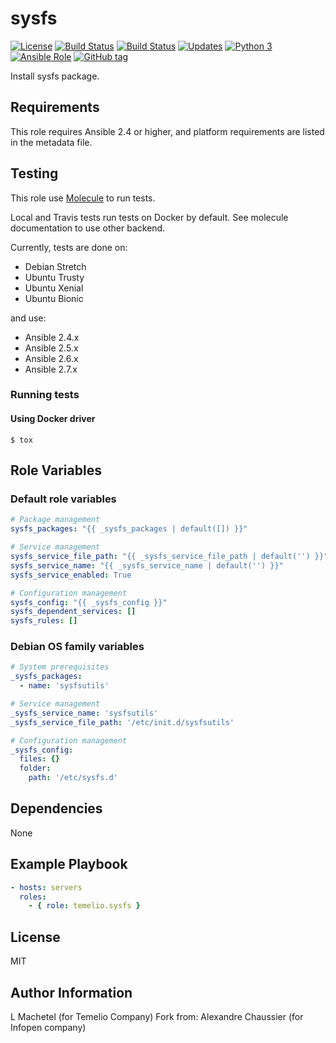 # sysfs

[![License](https://img.shields.io/badge/license-MIT%20License-brightgreen.svg)](https://opensource.org/licenses/MIT)
[![Build Status](https://img.shields.io/travis/Temelio/ansible-role-sysfs/master.svg?label=travis_master)](https://travis-ci.org/Temelio/ansible-role-sysfs)
[![Build Status](https://img.shields.io/travis/Temelio/ansible-role-sysfs/develop.svg?label=travis_develop)](https://travis-ci.org/Temelio/ansible-role-sysfs)
[![Updates](https://pyup.io/repos/github/Temelio/ansible-role-sysfs/shield.svg)](https://pyup.io/repos/github/Temelio/ansible-role-sysfs/)
[![Python 3](https://pyup.io/repos/github/Temelio/ansible-role-sysfs/python-3-shield.svg)](https://pyup.io/repos/github/Temelio/ansible-role-sysfs/)
[![Ansible Role](https://img.shields.io/ansible/role/18028.svg)](https://galaxy.ansible.com/Temelio/sysfs/)
[![GitHub tag](https://img.shields.io/github/tag/temelio/ansible-role-sysds.svg)](https://github.com/Temelio/ansible-role-sysfs/tags)

Install sysfs package.

## Requirements

This role requires Ansible 2.4 or higher,
and platform requirements are listed in the metadata file.

## Testing

This role use [Molecule](https://github.com/metacloud/molecule/) to run tests.

Local and Travis tests run tests on Docker by default.
See molecule documentation to use other backend.

Currently, tests are done on:
- Debian Stretch
- Ubuntu Trusty
- Ubuntu Xenial
- Ubuntu Bionic

and use:
- Ansible 2.4.x
- Ansible 2.5.x
- Ansible 2.6.x
- Ansible 2.7.x

### Running tests

#### Using Docker driver

```
$ tox
```

## Role Variables

### Default role variables

``` yaml
# Package management
sysfs_packages: "{{ _sysfs_packages | default([]) }}"

# Service management
sysfs_service_file_path: "{{ _sysfs_service_file_path | default('') }}"
sysfs_service_name: "{{ _sysfs_service_name | default('') }}"
sysfs_service_enabled: True

# Configuration management
sysfs_config: "{{ _sysfs_config }}"
sysfs_dependent_services: []
sysfs_rules: []
```

### Debian OS family variables

``` yaml
# System prerequisites
_sysfs_packages:
  - name: 'sysfsutils'

# Service management
_sysfs_service_name: 'sysfsutils'
_sysfs_service_file_path: '/etc/init.d/sysfsutils'

# Configuration management
_sysfs_config:
  files: {}
  folder:
    path: '/etc/sysfs.d'
```

## Dependencies

None

## Example Playbook

``` yaml
- hosts: servers
  roles:
    - { role: temelio.sysfs }
```

## License

MIT

## Author Information

L Machetel (for Temelio Company)
Fork from: Alexandre Chaussier (for Infopen company)
